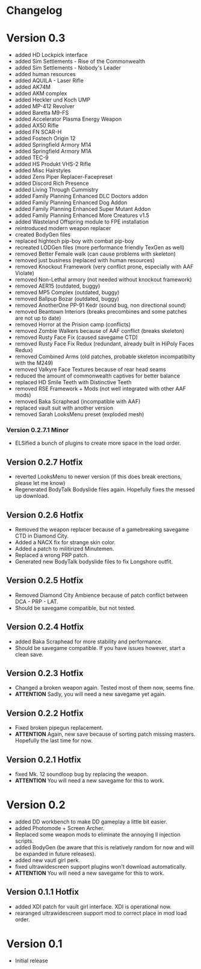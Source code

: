 # Changelog

# Version 0.3
- added HD Lockpick interface
- added Sim Settlements - Rise of the Commonwealth
- added Sim Settlements - Nobody's Leader
- added human resources
- added AQUILA - Laser Rifle
- added AK74M
- added AKM complex
- added Heckler und Koch UMP
- added MP-412 Revolver
- added Baretta M9-FS
- added Accelerator Plasma Energy Weapon
- added AX50 Rifle
- added FN SCAR-H
- added Fostech Origin 12
- added Springfield Armory M14
- added Springfield Armory M1A
- added TEC-9
- added HS Produkt VHS-2 Rifle
- added Misc Hairstyles
- added Zens Piper Replacer-Facepreset
- added Discord Rich Presence
- added Living Through Cummistry
- added Family Planning Enhanced DLC Doctors addon
- added Family Planning Enhanced Dog Addon
- added Family Planning Enhanced Super Mutant Addon
- added Family Planning Enhanced More Creatures v1.5
- added Wasteland Offspring module to FPE installation
- reintroduced modern weapon replacer
- created BodyGen files
- replaced hightech pip-boy with combat pip-boy
- recreated LODGen files (more performance friendly TexGen as well)
- removed Better Female walk (can cause problems with skeleton)
- removed just business (replaced with human resources)
- removed Knockout Framework (very conflict prone, especially with AAF Violate)
- removed Non-Lethal armory (not needed without knockout framework)
- removed AER15 (outdated, buggy)
- removed MP5 Complex (outdated, buggy)
- removed Ballpup Bozar (outdated, buggy)
- removed AnotherOne PP-91 Kedr (sound bug, non directional sound)
- removed Beantown Interiors (breaks precombines and some patches are not up to date)
- removed Horror at the Prision camp (conflicts)
- removed Zombie Walkers because of AAF conflict (breaks skeleton)
- removed Rusty Face Fix (caused savegame CTD)
- removed Rusty Face Fix Redux (redundant, already built in HiPoly Faces Redux)
- removed Combined Arms (old patches, probable skeleton incompatibilty with the M249)
- removed Valkyre Face Textures because of rear head seams
- reduced the amount of commonwealth captives for better balance
- replaced HD Smile Teeth with Distinctive Teeth
- removed RSE Framework + Mods (not well integrated with other AAF mods)
- removed Baka Scraphead (incompatible with AAF)
- replaced vault suit with another version
- removed Sarah LooksMenu preset (exploded mesh)

### Version 0.2.7.1 Minor
- ELSified a bunch of plugins to create more space in the load order.

## Version 0.2.7 Hotfix
- reverted LooksMenu to newer version (if this does break erections, please let me know)
- Regenerated BodyTalk Bodyslide files again. Hopefully fixes the messed up download.

## Version 0.2.6 Hotfix
- Removed the weapon replacer because of a gamebreaking savegame CTD in Diamond City.
- Added a NACX fix for strange skin color.
- Added a patch to militirized Minutemen.
- Replaced a wrong PRP patch.
- Generated new BodyTalk bodyslide files to fix Longshore outfit.

## Version 0.2.5 Hotfix
- Removed Diamond City Ambience because of patch conflict between DCA - PRP - LAT.
- Should be savegame compatible, but not tested.

## Version 0.2.4 Hotfix
- added Baka Scraphead for more stability and performance.
- Should be savegame compatible. If you have issues however, start a clean save.

## Version 0.2.3 Hotfix
- Changed a broken weapon again. Tested most of them now, seems fine.
- **ATTENTION** Sadly, you will need a new savegame yet again.

## Version 0.2.2 Hotfix
- Fixed broken pipegun replacement.
- **ATTENTION** Again, new save because of sorting patch missing masters. Hopefully the last time for now.

## Version 0.2.1 Hotfix
- fixed Mk. 12 soundloop bug by replacing the weapon.
- **ATTENTION** You will need a new savegame for this to work.

# Version 0.2
- added DD workbench to make DD gameplay a little bit easier.
- added Photomode + Screen Archer.
- Replaced some weapon mods to eliminate the annoying ll injection scripts.
- added BodyGen (be aware that this is relatively random for now and will be expanded in future releases).
- added new vautl girl perk.
- fixed ultrawidescreen support plugins won't download automatically.
- **ATTENTION** You will need a new savegame for this to work.

## Version 0.1.1 Hotfix
- added XDI patch for vault girl interface. XDI is operational now.
- rearanged ultrawidescreen support mod to correct place in mod load order.

# Version 0.1
- Initial release
